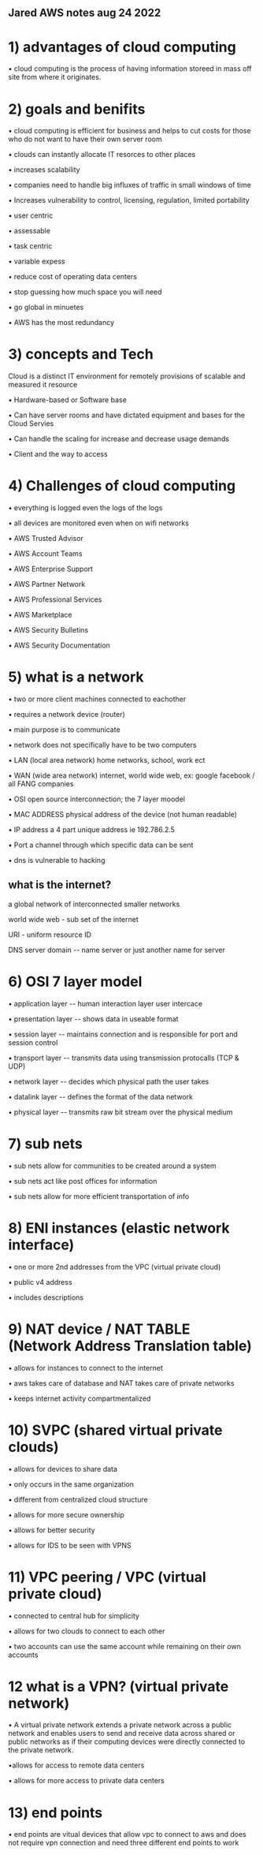 ## Jared AWS notes aug 24 2022

# 1) advantages of cloud computing 

• cloud computing is the process of having information storeed in mass off site from where it originates. 

# 2) goals and benifits 
• cloud computing is efficient for business and helps to cut costs for those who do not want to have their own server room

• clouds can instantly allocate IT resorces to other places 

• increases scalability

• companies need to handle big influxes of traffic in small windows of time 

• Increases vulnerability to control, licensing, regulation, limited portability

• user centric

• assessable 

• task centric 

• variable expess 

• reduce cost of operating data centers 

• stop guessing how much space you will need

• go global in minuetes 

• AWS has the most redundancy 

# 3) concepts and Tech

Cloud is a distinct IT environment for remotely provisions of scalable and measured it resource

• Hardware-based or Software base

• Can have server rooms and have dictated equipment and bases for the Cloud Servies

• Can handle the scaling for increase and decrease usage demands

• Client and the way to access

# 4) Challenges of cloud computing 

• everything is logged even the logs of the logs

• all devices are monitored even when on wifi networks 

• AWS Trusted Advisor

• AWS Account Teams


• AWS Enterprise Support

• AWS Partner Network

• AWS Professional Services

• AWS Marketplace

• AWS Security Bulletins

• AWS Security Documentation

# 5) what is a network

• two or more client machines connected to eachother 

• requires a network device (router) 

• main purpose is to communicate 

• network does not specifically have to be two computers 

• LAN (local area network) home networks, school, work ect

• WAN (wide area network) internet, world wide web, ex: google facebook / all FANG companies 

• OSI open source interconnection; the 7 layer moodel 

• MAC ADDRESS physical address of the device (not human readable)

• IP address a 4 part unique address ie 192.786.2.5

• Port a channel through which specific data can be sent 

• dns is vulnerable to hacking 




## what is the internet?

a global network of interconnected smaller networks

world wide web - sub set of the internet 

URI - uniform resource ID 

DNS server domain -- name server or just another name for server 

# 6) OSI 7 layer model 

• application layer -- human interaction layer user intercace 

• presentation layer -- shows data in useable format

• session layer -- maintains connection and is responsible for port and session control

• transport layer -- transmits data using transmission protocalls (TCP & UDP)

• network layer -- decides which physical path the user takes 

• datalink layer -- defines the format of the data network

• physical layer -- transmits raw bit stream over the physical medium

# 7) sub nets

• sub nets allow for communities to be created around a system

• sub nets act like post offices for information 

• sub nets allow for more efficient transportation of info 

 
# 8) ENI instances (elastic network interface)

• one or more 2nd addresses from the VPC (virtual private cloud)

• public v4 address 

• includes descriptions 

# 9) NAT device / NAT TABLE (Network Address Translation table)

• allows for instances to connect to the internet 

• aws takes care of database and NAT takes care of private networks 

• keeps internet activity compartmentalized 

# 10) SVPC (shared virtual private clouds)

• allows for devices to share data 

• only occurs in the same organization 

• different from centralized cloud structure 

• allows for more secure ownership 

• allows for better security 

• allows for IDS to be seen with VPNS 


# 11) VPC peering / VPC (virtual private cloud)
 
• connected to central hub for simplicity 

• allows for two clouds to connect to each other 

• two accounts can use the same account while remaining on their own accounts 

# 12 what is a VPN? (virtual private network)

• A virtual private network extends a private network across a public network and enables users to send and receive data across shared or public networks as if their computing devices were directly connected to the private network.

 •allows for access to remote data centers 
 
• allows for more access to private data centers 

# 13) end points 

• end points are vitual devices that allow vpc to connect to aws and does not require vpn connection and need three different end points to work











 













